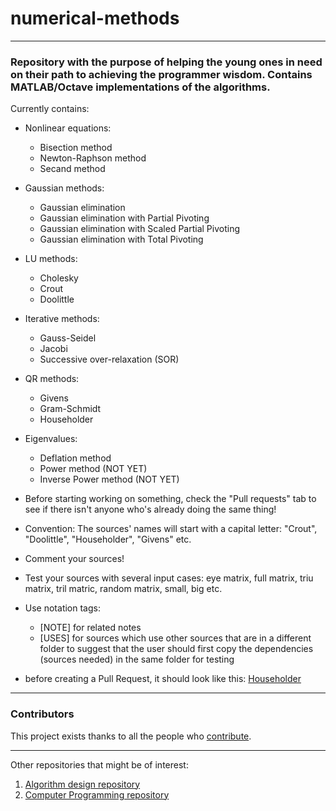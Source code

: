 # numerical-methods

-------------------------------------------------------------------------------------------------

### Repository with the purpose of helping the young ones in need on their path to achieving the programmer wisdom. Contains MATLAB/Octave implementations of the algorithms.

Currently contains:
- Nonlinear equations:
	- Bisection method
	- Newton-Raphson method
	- Secand method
- Gaussian methods:
	- Gaussian elimination
	- Gaussian elimination with Partial Pivoting
	- Gaussian elimination with Scaled Partial Pivoting
	- Gaussian elimination with Total Pivoting
- LU methods:
	- Cholesky
	- Crout
	- Doolittle
- Iterative methods:
	- Gauss-Seidel
	- Jacobi
	- Successive over-relaxation (SOR)
- QR methods:
	- Givens
	- Gram-Schmidt
	- Householder
- Eigenvalues:
	- Deflation method
	- Power method (NOT YET)
	- Inverse Power method (NOT YET)

- Before starting working on something, check the "Pull requests" tab to see if there isn't anyone who's already doing the same thing!
- Convention: The sources' names will start with a capital letter: "Crout", "Doolittle", "Householder", "Givens" etc.
- Comment your sources!
- Test your sources with several input cases: eye matrix, full matrix, triu matrix, tril matric, random matrix, small, big etc.
- Use notation tags:
	- [NOTE] for related notes
	- [USES] for sources which use other sources that are in a different folder to suggest that the user should first copy the dependencies (sources needed) in the same folder for testing 
- before creating a Pull Request, it should look like this: [Householder](https://github.com/radusqrt/help-the-kids/blob/master/MN/Algoritmi/QR/Householder/Householder.m)

-------------------------------------------------------------------------------------------------

### Contributors

This project exists thanks to all the people who <a href="https://github.com/radusqrt/numerical-methods/graphs/contributors">contribute</a>.

-------------------------------------------------------------------------------------------------

Other repositories that might be of interest:
1. [Algorithm design repository](https://github.com/radusqrt/algorithm-design)
2. [Computer Programming repository](https://github.com/radusqrt/computer-programming)
